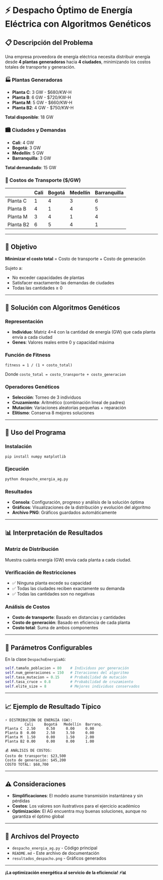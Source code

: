# ⚡ Despacho Óptimo de Energía Eléctrica con Algoritmos Genéticos

## 📋 Descripción del Problema

Una empresa proveedora de energía eléctrica necesita distribuir energía desde **4 plantas generadoras** hacia **4 ciudades**, minimizando los costos totales de transporte y generación.

### 🏭 Plantas Generadoras
- **Planta C**: 3 GW - $680/KW-H
- **Planta B**: 6 GW - $720/KW-H  
- **Planta M**: 5 GW - $660/KW-H
- **Planta B2**: 4 GW - $750/KW-H

**Total disponible**: 18 GW

### 🏙️ Ciudades y Demandas
- **Cali**: 4 GW
- **Bogotá**: 3 GW
- **Medellín**: 5 GW
- **Barranquilla**: 3 GW

**Total demandado**: 15 GW

### 🚛 Costos de Transporte ($/GW)

|        | Cali | Bogotá | Medellín | Barranquilla |
|--------|------|--------|----------|--------------|
| Planta C | 1    | 4      | 3        | 6            |
| Planta B | 4    | 1      | 4        | 5            |
| Planta M | 3    | 4      | 1        | 4            |
| Planta B2| 6    | 5      | 4        | 1            |

---

## 🎯 Objetivo

**Minimizar el costo total** = Costo de transporte + Costo de generación

Sujeto a:
- No exceder capacidades de plantas
- Satisfacer exactamente las demandas de ciudades
- Todas las cantidades ≥ 0

---

## 🧬 Solución con Algoritmos Genéticos

### Representación
- **Individuo**: Matriz 4×4 con la cantidad de energía (GW) que cada planta envía a cada ciudad
- **Genes**: Valores reales entre 0 y capacidad máxima

### Función de Fitness
```
fitness = 1 / (1 + costo_total)
```
Donde `costo_total = costo_transporte + costo_generacion`

### Operadores Genéticos
- **Selección**: Torneo de 3 individuos
- **Cruzamiento**: Aritmético (combinación lineal de padres)
- **Mutación**: Variaciones aleatorias pequeñas + reparación
- **Elitismo**: Conserva 8 mejores soluciones

---

## 🚀 Uso del Programa

### Instalación
```bash
pip install numpy matplotlib
```

### Ejecución
```bash
python despacho_energia_ag.py
```

### Resultados
- **Consola**: Configuración, progreso y análisis de la solución óptima
- **Gráficos**: Visualizaciones de la distribución y evolución del algoritmo
- **Archivo PNG**: Gráficos guardados automáticamente

---

## 📊 Interpretación de Resultados

### Matriz de Distribución
Muestra cuánta energía (GW) envía cada planta a cada ciudad.

### Verificación de Restricciones
- ✅ Ninguna planta excede su capacidad
- ✅ Todas las ciudades reciben exactamente su demanda
- ✅ Todas las cantidades son no negativas

### Análisis de Costos
- **Costo de transporte**: Basado en distancias y cantidades
- **Costo de generación**: Basado en eficiencia de cada planta
- **Costo total**: Suma de ambos componentes

---

## 🔧 Parámetros Configurables

En la clase `DespachoEnergiaAG`:
```python
self.tamaño_poblacion = 80    # Individuos por generación
self.num_generaciones = 150   # Iteraciones del algoritmo
self.tasa_mutacion = 0.15     # Probabilidad de mutación
self.tasa_cruce = 0.8         # Probabilidad de cruzamiento
self.elite_size = 8           # Mejores individuos conservados
```

---

## 📈 Ejemplo de Resultado Típico

```
⚡ DISTRIBUCIÓN DE ENERGÍA (GW):
         Cali     Bogotá   Medellín  Barranq.
Planta C  2.50     0.50     0.00     0.00
Planta B  0.00     2.50     3.50     0.00
Planta M  1.50     0.00     1.50     2.00
Planta B2 0.00     0.00     0.00     1.00

💰 ANÁLISIS DE COSTOS:
Costo de transporte: $23,500
Costo de generación: $45,200
COSTO TOTAL: $68,700
```

---

## ⚠️ Consideraciones

- **Simplificaciones**: El modelo asume transmisión instantánea y sin pérdidas
- **Costos**: Los valores son ilustrativos para el ejercicio académico
- **Optimización**: El AG encuentra muy buenas soluciones, aunque no garantiza el óptimo global

---

## 📁 Archivos del Proyecto

- `despacho_energia_ag.py` - Código principal
- `README.md` - Este archivo de documentación
- `resultados_despacho.png` - Gráficos generados

---

**¡La optimización energética al servicio de la eficiencia! ⚡📊**
